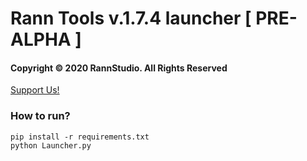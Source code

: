 # Rann Tools v.1.7.4 launcher [ PRE-ALPHA ]
#### Copyright &copy; 2020 RannStudio. All Rights Reserved
[Support Us!](https://saweria.co/rannX "Donate")

### How to run?
```
pip install -r requirements.txt
python Launcher.py
```
